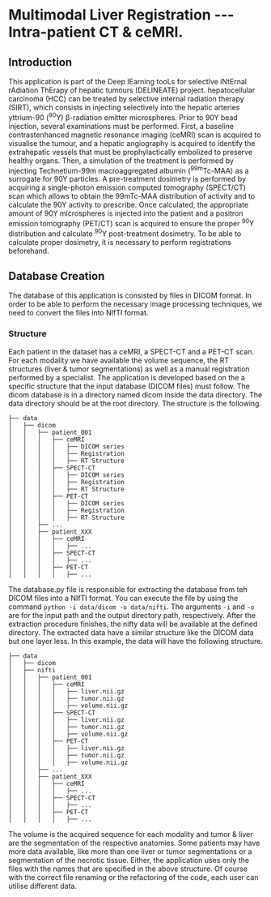 # Multimodal Liver Registration --- Intra-patient CT & ceMRI.

## Introduction
This application is part of the Deep lEarning tooLs for selectIve iNtErnal rAdiation ThErapy of hepatic tumours 
(DELINEATE) project. hepatocellular carcinoma (HCC) can be treated by selective internal radiation therapy (SIRT), which
consists in injecting selectively into the hepatic arteries yttrium-90 (<sup>90</sup>Y) β-radiation emitter 
microspheres. Prior to 90Y bead injection, several examinations must be performed. First, a baseline contrast­enhanced
magnetic resonance imaging (ceMRI) scan is acquired to visualise the tumour, and a hepatic angiography is acquired to
identify the extrahepatic vessels that must be prophylactically embolized to preserve healthy organs. Then, a simulation
of the treatment is performed by injecting Technetium-99m macroaggregated albumin (<sup>99m</sup>Tc-MAA) as a surrogate 
for 90Y particles. A pre-treatment dosimetry is performed by acquiring a single-photon emission computed tomography 
(SPECT/CT) scan which allows to obtain the 99mTc-MAA distribution of activity and to calculate the 90Y activity to 
prescribe. Once calculated, the appropriate amount of 90Y microspheres is injected into the patient and a positron 
emission tomography (PET/CT) scan is acquired to ensure the proper <sup>90</sup>Y distribution and calculate 
<sup>90</sup>Y post-treatment dosimetry. To be able to calculate proper dosimetry, it is necessary to perform 
registrations beforehand.

## Database Creation
The database of this application is consisted by files in DICOM format. In order to be able to perform the necessary 
image processing techniques, we need to convert the files into NIfTI format.

### Structure
Each patient in the dataset has a ceMRI, a SPECT-CT and a PET-CT scan. For each modality we have available the 
volume sequence, the RT structures (liver & tumor segmentations) as well as a manual registration performed by a 
specialist. The application is developed based on the a specific structure that the input database (DICOM files) 
must follow. The dicom database is in a directory named dicom inside the data directory. The data directory should 
be at the root directory. The structure is the following.

```commandline
├── data
│   ├── dicom
│   │   ├── patient_001
│   │   │   ├── ceMRI
│   │   │   │   ├── DICOM series
│   │   │   │   ├── Registration
│   │   │   │   ├── RT Structure
│   │   │   ├── SPECT-CT
│   │   │   │   ├── DICOM series
│   │   │   │   ├── Registration
│   │   │   │   ├── RT Structure
│   │   │   ├── PET-CT
│   │   │   │   ├── DICOM series
│   │   │   │   ├── Registration
│   │   │   │   ├── RT Structure
│   │   ├── ...
│   │   ├── patient_XXX
│   │   │   ├── ceMRI
│   │   │   │   ├── ...
│   │   │   ├── SPECT-CT
│   │   │   │   ├── ...
│   │   │   ├── PET-CT
│   │   │   │   ├── ...
```
The database.py file is responsible for extracting the database from teh DICOM files into a NIfTI format. You can 
execute the file by using the command ```python -i data/dicom -o data/nifti```. The arguments ```-i``` and ```-o``` 
are for the input path and the output directory path, respectively. After the extraction procedure finishes, the 
nifty data will be available at the defined directory. The extracted data have a similar structure like the DICOM 
data but one layer less. In this example, the data will have the following structure.

```commandline
├── data
│   ├── dicom
│   ├── nifti
│   │   ├── patient_001
│   │   │   ├── ceMRI
│   │   │   │   ├── liver.nii.gz
│   │   │   │   ├── tumor.nii.gz
│   │   │   │   ├── volume.nii.gz
│   │   │   ├── SPECT-CT
│   │   │   │   ├── liver.nii.gz
│   │   │   │   ├── tumor.nii.gz
│   │   │   │   ├── volume.nii.gz
│   │   │   ├── PET-CT
│   │   │   │   ├── liver.nii.gz
│   │   │   │   ├── tumor.nii.gz
│   │   │   │   ├── volume.nii.gz
│   │   ├── ...
│   │   ├── patient_XXX
│   │   │   ├── ceMRI
│   │   │   │   ├── ...
│   │   │   ├── SPECT-CT
│   │   │   │   ├── ...
│   │   │   ├── PET-CT
│   │   │   │   ├── ...
```
The volume is the acquired sequence for each modality and tumor & liver are the segmentation of the respective 
anatomies. Some patients may have more data available, like more than one liver or tumor segmentations or a 
segmentation of the necrotic tissue. Either, the application uses only the files with the names that are 
specified in the above structure. Of course with the correct file renaming or the refactoring of the code, each user 
can utilise different data.

